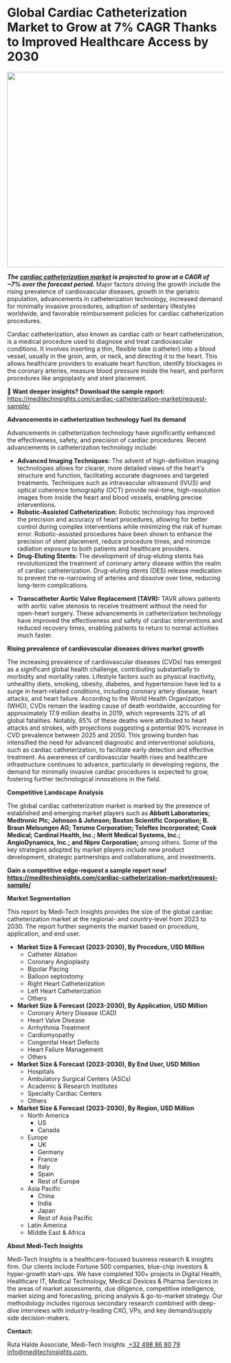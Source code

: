<H1> Global Cardiac Catheterization Market to Grow at 7% CAGR Thanks to Improved Healthcare Access by 2030 </H1>
<img class="alignnone size-full wp-image-1630" src="http://dailyinvestorhub.com/wp-content/uploads/2025/04/Cardiac5.png" alt="" width="736" height="453" />

<strong><em>The </em></strong><a href="https://meditechinsights.com/cardiac-catheterization-market/"><strong><em>cardiac catheterization market</em></strong></a><strong><em> is projected to grow at a CAGR of ~7% over the forecast period. </em></strong>Major factors driving the growth include the rising prevalence of cardiovascular diseases, growth in the geriatric population, advancements in catheterization technology, increased demand for minimally invasive procedures, adoption of sedentary lifestyles worldwide, and favorable reimbursement policies for cardiac catheterization procedures.

Cardiac catheterization, also known as cardiac cath or heart catheterization, is a medical procedure used to diagnose and treat cardiovascular conditions. It involves inserting a thin, flexible tube (catheter) into a blood vessel, usually in the groin, arm, or neck, and directing it to the heart. This allows healthcare providers to evaluate heart function, identify blockages in the coronary arteries, measure blood pressure inside the heart, and perform procedures like angioplasty and stent placement.

<strong>🔗 Want deeper insights? Download the sample report:</strong>
<a href="https://meditechinsights.com/cardiac-catheterization-market/request-sample/">https://meditechinsights.com/cardiac-catheterization-market/request-sample/</a>

<strong>Advancements in catheterization technology fuel its demand</strong>

Advancements in catheterization technology have significantly enhanced the effectiveness, safety, and precision of cardiac procedures. Recent advancements in catheterization technology include:
<ul>
 	<li><strong>Advanced Imaging Techniques:</strong> The advent of high-definition imaging technologies allows for clearer, more detailed views of the heart's structure and function, facilitating accurate diagnoses and targeted treatments. Techniques such as intravascular ultrasound (IVUS) and optical coherence tomography (OCT) provide real-time, high-resolution images from inside the heart and blood vessels, enabling precise interventions.</li>
 	<li><strong>Robotic-Assisted Catheterization:</strong> Robotic technology has improved the precision and accuracy of heart procedures, allowing for better control during complex interventions while minimizing the risk of human error. Robotic-assisted procedures have been shown to enhance the precision of stent placement, reduce procedure times, and minimize radiation exposure to both patients and healthcare providers.</li>
 	<li><strong>Drug-Eluting Stents: </strong>The development of drug-eluting stents has revolutionized the treatment of coronary artery disease within the realm of cardiac catheterization. Drug-eluting stents (DES) release medication to prevent the re-narrowing of arteries and dissolve over time, reducing long-term complications.</li>
</ul>
<ul>
 	<li><strong>Transcatheter Aortic Valve Replacement (TAVR): </strong>TAVR allows patients with aortic valve stenosis to receive treatment without the need for open-heart surgery. These advancements in catheterization technology have improved the effectiveness and safety of cardiac interventions and reduced recovery times, enabling patients to return to normal activities much faster.</li>
</ul>
<strong>Rising prevalence of cardiovascular diseases drives market growth</strong>

The increasing prevalence of cardiovascular diseases (CVDs) has emerged as a significant global health challenge, contributing substantially to morbidity and mortality rates. Lifestyle factors such as physical inactivity, unhealthy diets, smoking, obesity, diabetes, and hypertension have led to a surge in heart-related conditions, including coronary artery disease, heart attacks, and heart failure. According to the World Health Organization (WHO), CVDs remain the leading cause of death worldwide, accounting for approximately 17.9 million deaths in 2019, which represents 32% of all global fatalities. Notably, 85% of these deaths were attributed to heart attacks and strokes, with projections suggesting a potential 90% increase in CVD prevalence between 2025 and 2050. This growing burden has intensified the need for advanced diagnostic and interventional solutions, such as cardiac catheterization, to facilitate early detection and effective treatment. As awareness of cardiovascular health rises and healthcare infrastructure continues to advance, particularly in developing regions, the demand for minimally invasive cardiac procedures is expected to grow, fostering further technological innovations in the field.

<strong>Competitive Landscape Analysis</strong>

The global cardiac catheterization market is marked by the presence of established and emerging market players such as<strong> Abbott Laboratories; Medtronic Plc; Johnson &amp; Johnson; Boston Scientific Corporation; B. Braun Melsungen AG; Terumo Corporation; Teleflex Incorporated; Cook Medical; Cardinal Health, Inc.; Merit Medical Systems, Inc.; AngioDynamics, Inc.; and Nipro Corporation; </strong>among others. Some of the key strategies adopted by market players include new product development, strategic partnerships and collaborations, and investments.

<strong>Gain a competitive edge-request a sample report now!</strong><strong>
</strong><a href="https://meditechinsights.com/cardiac-catheterization-market/request-sample/"><strong>https://meditechinsights.com/cardiac-catheterization-market/request-sample/</strong></a>

<strong>Market Segmentation</strong>

This report by Medi-Tech Insights provides the size of the global cardiac catheterization market at the regional- and country-level from 2023 to 2030. The report further segments the market based on procedure, application, and end user.
<ul>
 	<li><strong>Market Size &amp; Forecast (2023-2030), By Procedure, USD Million</strong>
<ul>
 	<li>Catheter Ablation</li>
 	<li>Coronary Angioplasty</li>
 	<li>Bipolar Pacing</li>
 	<li>Balloon septostomy</li>
 	<li>Right Heart Catheterization</li>
 	<li>Left Heart Catheterization</li>
 	<li>Others</li>
</ul>
</li>
 	<li><strong>Market Size &amp; Forecast (2023-2030), By Application, USD Million</strong>
<ul>
 	<li>Coronary Artery Disease (CAD)</li>
 	<li>Heart Valve Disease</li>
 	<li>Arrhythmia Treatment</li>
 	<li>Cardiomyopathy</li>
 	<li>Congenital Heart Defects</li>
 	<li>Heart Failure Management</li>
 	<li>Others</li>
</ul>
</li>
 	<li><strong>Market Size &amp; Forecast (2023-2030), By End User, USD Million</strong>
<ul>
 	<li>Hospitals</li>
 	<li>Ambulatory Surgical Centers (ASCs)</li>
 	<li>Academic &amp; Research Institutes</li>
 	<li>Specialty Cardiac Centers</li>
 	<li>Others</li>
</ul>
</li>
 	<li><strong>Market Size &amp; Forecast (2023-2030), By Region, USD Million</strong>
<ul>
 	<li>North America
<ul>
 	<li>US</li>
 	<li>Canada</li>
</ul>
</li>
 	<li>Europe
<ul>
 	<li>UK</li>
 	<li>Germany</li>
 	<li>France</li>
 	<li>Italy</li>
 	<li>Spain</li>
 	<li>Rest of Europe</li>
</ul>
</li>
 	<li>Asia Pacific
<ul>
 	<li>China</li>
 	<li>India</li>
 	<li>Japan</li>
 	<li>Rest of Asia Pacific</li>
</ul>
</li>
 	<li>Latin America</li>
 	<li>Middle East &amp; Africa</li>
</ul>
</li>
</ul>
<strong>About Medi-Tech Insights</strong>

Medi-Tech Insights is a healthcare-focused business research &amp; insights firm. Our clients include Fortune 500 companies, blue-chip investors &amp; hyper-growth start-ups. We have completed 100+ projects in Digital Health, Healthcare IT, Medical Technology, Medical Devices &amp; Pharma Services in the areas of market assessments, due diligence, competitive intelligence, market sizing and forecasting, pricing analysis &amp; go-to-market strategy. Our methodology includes rigorous secondary research combined with deep-dive interviews with industry-leading CXO, VPs, and key demand/supply side decision-makers.

<strong>Contact:</strong>

Ruta Halde
Associate, Medi-Tech Insights
<u> +32 498 86 80 79
</u><a href="mailto:info@meditechinsights.com">info@meditechinsights.com</a><u> </u>
